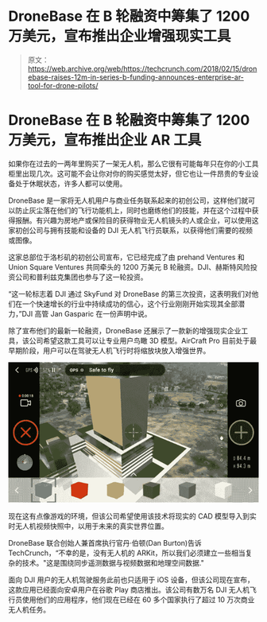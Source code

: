 # DroneBase 在 B 轮融资中筹集了 1200 万美元，宣布推出企业增强现实工具 

> 原文：<https://web.archive.org/web/https://techcrunch.com/2018/02/15/dronebase-raises-12m-in-series-b-funding-announces-enterprise-ar-tool-for-drone-pilots/>

# DroneBase 在 B 轮融资中筹集了 1200 万美元，宣布推出企业 AR 工具

如果你在过去的一两年里购买了一架无人机，那么它很有可能每年只在你的小工具柜里出现几次。这可能不会让你对你的购买感觉太好，但它也让一件昂贵的专业设备处于休眠状态，许多人都可以使用。

DroneBase 是一家将无人机用户与商业任务联系起来的初创公司，这样他们就可以防止灰尘落在他们的飞行功能机上，同时也磨练他们的技能，并在这个过程中获得报酬。有兴趣为房地产或保险目的获得物业无人机镜头的人或企业，可以使用这家初创公司与拥有技能和设备的 DJI 无人机飞行员联系，以获得他们需要的视频或图像。

这家总部位于洛杉矶的初创公司宣布，它已经完成了由 prehand Ventures 和 Union Square Ventures 共同牵头的 1200 万美元 B 轮融资。DJI、赫斯特风险投资公司和普利兹克集团也参与了这一轮投资。

“这一轮标志着 DJI 通过 SkyFund 对 DroneBase 的第三次投资，这表明我们对他们在一个快速增长的行业中持续成功的信心，这个行业刚刚开始实现其全部潜力，”DJI 高管 Jan Gasparic 在一份声明中说。

除了宣布他们的最新一轮融资，DroneBase 还展示了一款新的增强现实企业工具，该公司希望这款工具可以让专业用户鸟瞰 3D 模型。AirCraft Pro 目前处于最早期阶段，用户可以在驾驶无人机飞行时将缩放块放入增强世界。

![](img/8c6d24799066ce18c998a327824309a4.png)

现在这有点像游戏的环境，但该公司希望使用该技术将现实的 CAD 模型导入到实时无人机视频快照中，以用于未来的真实世界位置。

DroneBase 联合创始人兼首席执行官丹·伯顿(Dan Burton)告诉 TechCrunch，“不幸的是，没有无人机的 ARKit，所以我们必须建立一些相当复杂的技术。"这是围绕同步遥测数据与视频数据和地理空间数据."

面向 DJI 用户的无人机驾驶服务此前也只适用于 iOS 设备，但该公司现在宣布，这款应用已经面向安卓用户在谷歌 Play 商店推出。该公司有数万名 DJI 无人机飞行员使用他们的应用程序，他们现在已经在 60 多个国家执行了超过 10 万次商业无人机任务。